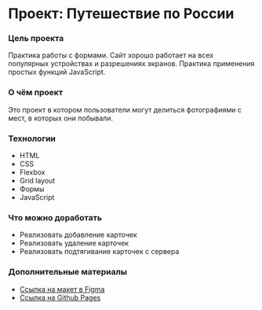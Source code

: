 # Проект: Путешествие по России

### Цель проекта

Практика работы с формами. Сайт хорошо работает на всех популярных устройствах и разрешениях экранов. Практика 
применения простых функций JavaScript.

### О чём проект

Это проект в котором пользователи могут делиться фотографиями с мест, в которых они побывали.

### Технологии
* HTML
* CSS
* Flexbox
* Grid layout
* Формы
* JavaScript

### Что можно доработать
* Реализовать добавление карточек
* Реализовать удаление карточек
* Реализовать подтягивание карточек с сервера

### Дополнительные материалы

* [Ссылка на макет в Figma](https://www.figma.com/file/2cn9N9jSkmxD84oJik7xL7/JavaScript.-Sprint-4?node-id=0%3A1)
* [Ссылка на Github Pages](https://sollert.github.io/mesto-project/)